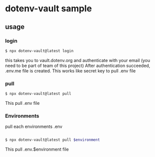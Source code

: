 # dotenv-vault sample

## usage

### login

```bash
$ npx dotenv-vault@latest login
```

this takes you to vault.dotenv.org and authenticate with your email (you need to be part of team of this project)
After authentication succeeded, .env.me file is created. This works like secret key to pull .env file

### pull

```bash
$ npx dotenv-vault@latest pull
```

This pull .env file

### Environments

pull each environments .env

```bash

$ npx dotenv-vault@latest pull $environment
```

This pull .env.$environment file
